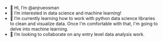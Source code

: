 - 👋 Hi, I’m @anjrueosman
- 👀 I’m interested in data science and machine learning!
- 🌱 I’m currently learning how to work with python data science libraries to clean and visualize data. Once I'm comfortable with that, I'm going to delve into machine learning.
- 💞️ I’m looking to collaborate on any entry level data analysis work.

<!---
anjrueosman/anjrueosman is a ✨ special ✨ repository because its `README.md` (this file) appears on your GitHub profile.
You can click the Preview link to take a look at your changes.
--->
